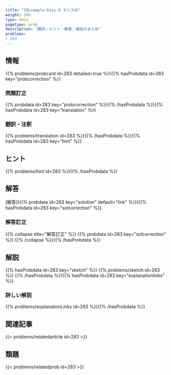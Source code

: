 ```yaml
---
title: "IOLsample-Easy-6 モリス的"
weight: 283
type: docs
pagetype: prob
description: "翻訳・ヒント・解答・解説のまとめ"
problems: 
- 283
---
```


## 情報

{{% problems/probcard id=283 detailed=true %}}{{% hasProbdata id=283 key="probcorrection" %}}

### 問題訂正

{{% probdata id=283 key="probcorrection" %}}{{% /hasProbdata %}}{{% hasProbdata id=283 key="translation" %}}

### 翻訳・注釈

{{% problems/translation id=283 %}}{{% /hasProbdata %}}{{% hasProbdata id=283 key="hint" %}}

## ヒント

{{% problems/hint id=283 %}}{{% /hasProbdata %}}

## 解答

[解答]({{% probdata id=283 key="solution" default="link" %}}){{% hasProbdata id=283 key="solcorrection" %}}

### 解答訂正

{{% collapse title="解答訂正" %}}
{{% probdata id=283 key="solcorrection" %}}
{{% /collapse %}}{{% /hasProbdata %}}

## 解説

{{% hasProbdata id=283 key="sketch" %}}
{{% problems/sketch id=283 %}}
{{% /hasProbdata %}}{{% hasProbdata id=283 key="explanationlinks" %}}

### 詳しい解説

{{% problems/explanationLinks id=283 %}}{{% /hasProbdata %}}

## 関連記事

{{< problems/relatedarticle id=283 >}}

## 類題

{{< problems/relatedprob id=283 >}}
